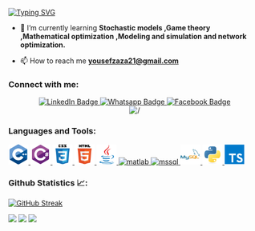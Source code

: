[![Typing SVG](https://readme-typing-svg.herokuapp.com?font=Fira+Code&pause=1000&color=2A91BE&center=true&vCenter=true&width=435&lines=Hi+there%F0%9F%91%8B;I'm+Youssef+Mohammed)](https://git.io/typing-svg)
- 🌱 I’m currently learning **Stochastic models ,Game theory ,Mathematical optimization ,Modeling and simulation and network optimization.**

- 📫 How to reach me **yousefzaza21@gmail.com**

<h3 align="left">Connect with me:</h3>

<div id="badges" align="center">
  <a href = "https://www.linkedin.com/in/youssef-mohamed-7a3513232/"> 
    <img src="https://img.shields.io/badge/LinkedIn-blue?style=for-the-badge&logo=linkedin&logoColor=white" alt="LinkedIn Badge"/>
  </a>
<a href="https://api.whatsapp.com/send?phone=+201115448775">
    <img src="https://img.shields.io/badge/Whatsapp-softgreen?style=for-the-badge&logo=Whatsapp&logoColor=white&style=for-the-badge" alt="Whatsapp Badge"/>
  </a>
  <a href="https://www.facebook.com/yousefmohamedsoliamn/">
    <img src="https://img.shields.io/badge/Facebook-blue?logo=Facebook&logoColor=white&style=for-the-badge" alt="Facebook Badge"/>
  </a>
</div>
<div id="m" align="center">
<img src="https://komarev.com/ghpvc/?username=Youssef-Mohammed-Soliman&style=flat-square&color=blue" alt="/">
</div>

<h3 align="left">Languages and Tools:</h3>
<p align="left"> <a href="https://www.w3schools.com/cpp/" target="_blank" rel="noreferrer"> <img src="https://raw.githubusercontent.com/devicons/devicon/master/icons/cplusplus/cplusplus-original.svg" alt="cplusplus" width="40" height="40"/> </a> <a href="https://www.w3schools.com/cs/" target="_blank" rel="noreferrer"> <img src="https://raw.githubusercontent.com/devicons/devicon/master/icons/csharp/csharp-original.svg" alt="csharp" width="40" height="40"/> </a> <a href="https://www.w3schools.com/css/" target="_blank" rel="noreferrer"> <img src="https://raw.githubusercontent.com/devicons/devicon/master/icons/css3/css3-original-wordmark.svg" alt="css3" width="40" height="40"/> </a> <a href="https://www.w3.org/html/" target="_blank" rel="noreferrer"> <img src="https://raw.githubusercontent.com/devicons/devicon/master/icons/html5/html5-original-wordmark.svg" alt="html5" width="40" height="40"/> </a> <a href="https://www.java.com" target="_blank" rel="noreferrer"> <img src="https://raw.githubusercontent.com/devicons/devicon/master/icons/java/java-original.svg" alt="java" width="40" height="40"/> </a> <a href="https://www.mathworks.com/" target="_blank" rel="noreferrer"> <img src="https://upload.wikimedia.org/wikipedia/commons/2/21/Matlab_Logo.png" alt="matlab" width="40" height="40"/> </a> <a href="https://www.microsoft.com/en-us/sql-server" target="_blank" rel="noreferrer"> <img src="https://www.svgrepo.com/show/303229/microsoft-sql-server-logo.svg" alt="mssql" width="40" height="40"/> </a> <a href="https://www.mysql.com/" target="_blank" rel="noreferrer"> <img src="https://raw.githubusercontent.com/devicons/devicon/master/icons/mysql/mysql-original-wordmark.svg" alt="mysql" width="40" height="40"/> </a> <a href="https://www.python.org" target="_blank" rel="noreferrer"> <img src="https://raw.githubusercontent.com/devicons/devicon/master/icons/python/python-original.svg" alt="python" width="40" height="40"/> </a> <a href="https://www.typescriptlang.org/" target="_blank" rel="noreferrer"> <img src="https://raw.githubusercontent.com/devicons/devicon/master/icons/typescript/typescript-original.svg" alt="typescript" width="40" height="40"/> </a> </p>

<h3 align="left">Github Statistics 📈:</h3>

[![GitHub Streak](https://github-readme-streak-stats.herokuapp.com?user=Youssef-Mohammed-Soliman&theme=dark&background=45%2C6290EB%2C000000)](https://git.io/streak-stats)

![](http://github-profile-summary-cards.vercel.app/api/cards/profile-details?username=Youssef-Mohammed-Soliman&theme=github_dark)
![](http://github-profile-summary-cards.vercel.app/api/cards/repos-per-language?username=Youssef-Mohammed-Soliman&theme=github_dark)
![](http://github-profile-summary-cards.vercel.app/api/cards/most-commit-language?username=Youssef-Mohammed-Soliman&theme=github_dark)
</p>

